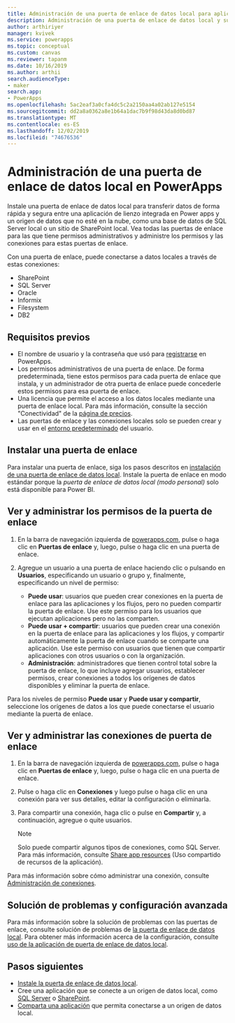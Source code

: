```yaml
---
title: Administración de una puerta de enlace de datos local para aplicaciones de lienzo | Microsoft Docs
description: Administración de una puerta de enlace de datos local y sus conexiones
author: arthiriyer
manager: kvivek
ms.service: powerapps
ms.topic: conceptual
ms.custom: canvas
ms.reviewer: tapanm
ms.date: 10/16/2019
ms.author: arthii
search.audienceType:
- maker
search.app:
- PowerApps
ms.openlocfilehash: 5ac2eaf3a0cfa4dc5c2a2150aa4a02ab127e5154
ms.sourcegitcommit: dd2a8a0362a8e1b64a1dac7b9f98d43da8d0bd87
ms.translationtype: MT
ms.contentlocale: es-ES
ms.lasthandoff: 12/02/2019
ms.locfileid: "74676536"
---
```

# <a name="manage-an-on-premises-data-gateway-in-powerapps"></a>Administración de una puerta de enlace de datos local en PowerApps

Instale una puerta de enlace de datos local para transferir datos de forma rápida y segura entre una aplicación de lienzo integrada en Power apps y un origen de datos que no esté en la nube, como una base de datos de SQL Server local o un sitio de SharePoint local. Vea todas las puertas de enlace para las que tiene permisos administrativos y administre los permisos y las conexiones para estas puertas de enlace.

Con una puerta de enlace, puede conectarse a datos locales a través de estas conexiones:

* SharePoint
* SQL Server
* Oracle
* Informix
* Filesystem
* DB2

## <a name="prerequisites"></a>Requisitos previos

* El nombre de usuario y la contraseña que usó para [registrarse](../signup-for-powerapps.md) en PowerApps.
* Los permisos administrativos de una puerta de enlace. De forma predeterminada, tiene estos permisos para cada puerta de enlace que instala, y un administrador de otra puerta de enlace puede concederle estos permisos para esa puerta de enlace.
* Una licencia que permite el acceso a los datos locales mediante una puerta de enlace local. Para más información, consulte la sección "Conectividad" de la [página de precios](https://powerapps.microsoft.com/pricing/).
* Las puertas de enlace y las conexiones locales solo se pueden crear y usar en el [entorno predeterminado](working-with-environments.md) del usuario.

## <a name="install-a-gateway"></a>Instalar una puerta de enlace

Para instalar una puerta de enlace, siga los pasos descritos en [instalación de una puerta de enlace de datos local](/data-integration/gateway/service-gateway-install). Instale la puerta de enlace en modo estándar porque la _puerta de enlace de datos local (modo personal)_ solo está disponible para Power BI.

## <a name="view-and-manage-gateway-permissions"></a>Ver y administrar los permisos de la puerta de enlace

1. En la barra de navegación izquierda de [powerapps.com](https://make.powerapps.com?utm_source=padocs&utm_medium=linkinadoc&utm_campaign=referralsfromdoc), pulse o haga clic en **Puertas de enlace** y, luego, pulse o haga clic en una puerta de enlace.

2. Agregue un usuario a una puerta de enlace haciendo clic o pulsando en **Usuarios**, especificando un usuario o grupo y, finalmente, especificando un nivel de permiso:

   * **Puede usar**: usuarios que pueden crear conexiones en la puerta de enlace para las aplicaciones y los flujos, pero no pueden compartir la puerta de enlace. Use este permiso para los usuarios que ejecutan aplicaciones pero no las comparten.
   * **Puede usar + compartir**: usuarios que pueden crear una conexión en la puerta de enlace para las aplicaciones y los flujos, y compartir automáticamente la puerta de enlace cuando se comparte una aplicación. Use este permiso con usuarios que tienen que compartir aplicaciones con otros usuarios o con la organización.
   * **Administración**: administradores que tienen control total sobre la puerta de enlace, lo que incluye agregar usuarios, establecer permisos, crear conexiones a todos los orígenes de datos disponibles y eliminar la puerta de enlace.

Para los niveles de permiso **Puede usar** y **Puede usar y compartir**, seleccione los orígenes de datos a los que puede conectarse el usuario mediante la puerta de enlace.

## <a name="view-and-manage-gateway-connections"></a>Ver y administrar las conexiones de puerta de enlace

1. En la barra de navegación izquierda de [powerapps.com](https://make.powerapps.com?utm_source=padocs&utm_medium=linkinadoc&utm_campaign=referralsfromdoc), pulse o haga clic en **Puertas de enlace** y, luego, pulse o haga clic en una puerta de enlace.

2. Pulse o haga clic en **Conexiones** y luego pulse o haga clic en una conexión para ver sus detalles, editar la configuración o eliminarla.

3. Para compartir una conexión, haga clic o pulse en **Compartir** y, a continuación, agregue o quite usuarios.

    > [!NOTE]
   > Solo puede compartir algunos tipos de conexiones, como SQL Server. Para más información, consulte [Share app resources](share-app-resources.md) (Uso compartido de recursos de la aplicación).

Para más información sobre cómo administrar una conexión, consulte [Administración de conexiones](add-manage-connections.md).

## <a name="troubleshooting-and-advanced-configuration"></a>Solución de problemas y configuración avanzada

Para más información sobre la solución de problemas con las puertas de enlace, consulte solución de problemas de [la puerta de enlace de datos local](/data-integration/gateway/service-gateway-tshoot). Para obtener más información acerca de la configuración, consulte [uso de la aplicación de puerta de enlace de datos local](/data-integration/gateway/service-gateway-app).

## <a name="next-steps"></a>Pasos siguientes

* [Instale la puerta de enlace de datos local](/data-integration/gateway/service-gateway-install).
* Cree una aplicación que se conecte a un origen de datos local, como [SQL Server](connections/connection-azure-sqldatabase.md) o [SharePoint](connections/connection-sharepoint-online.md).
* [Comparta una aplicación](share-app.md) que permita conectarse a un origen de datos local.
